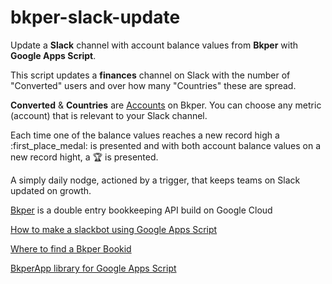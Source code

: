 # bkper-slack-update
Update a **Slack** channel with account balance values from **Bkper** with **Google Apps Script**. 

This script updates a **finances** channel on Slack with the number of "Converted" users and over how many "Countries" these are spread.

**Converted** & **Countries** are [Accounts](https://help.bkper.com/en/articles/2569150-accounts) on Bkper. You can choose any metric (account) that is relevant to your Slack channel.

Each time one of the balance values reaches a new record high a :first_place_medal: is presented and with both account balance values on a new record hight, a :trophy: is presented. 

A simply daily nodge, actioned by a trigger, that keeps teams on Slack updated on growth.

[Bkper](https://bkper.com) is a double entry bookkeeping API build on Google Cloud 

[How to make a slackbot using Google Apps Script](
https://medium.com/expedia-group-tech/how-to-make-a-slackbot-using-google-scripts-2a5e9344898)

[Where to find a Bkper Bookid](https://help.bkper.com/en/articles/5863803-bkper-bookid)


[BkperApp library for Google Apps Script](https://bkper.com/docs/bkper-app/)

 
